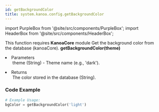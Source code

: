```yaml
---
id: getBackgroundColor
title: system.kanoa.config.getBackgroundColor
---
```


import PurpleBox from '@site/src/components/PurpleBox';
import HeaderBox from '@site/src/components/HeaderBox';

<PurpleBox>This function requires <b>KanoaCore</b> module</PurpleBox>
<HeaderBox header="Description">Get the background color from the database (kanoaCore).</HeaderBox>
<HeaderBox header="Syntax">
    <b>getBackgroundColor(theme)</b>
    <li>Parameters <br />
        <ul>theme (String) - Theme name (e.g., 'dark').</ul>
    </li>
    <li>Returns <br />
        <ul>The color stored in the database (String).</ul>
    </li>
</HeaderBox>

### Code Example

```python
# Example Usage:
bgColor = getBackgroundColor('light')
